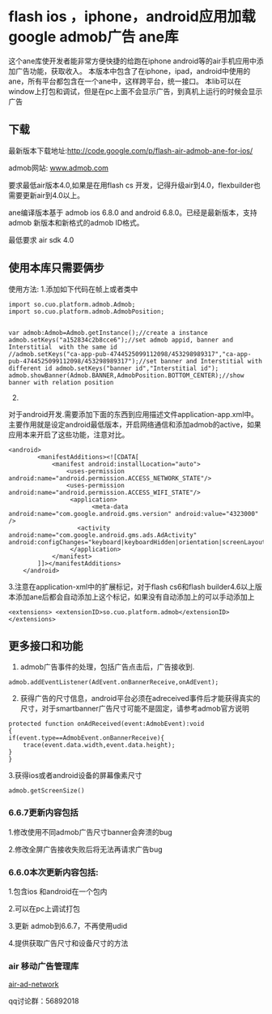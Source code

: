 # flash   ios ，iphone，android应用加载google admob广告 ane库 #
这个ane库使开发者能非常方便快捷的给跑在iphone android等的air手机应用中添加广告功能，获取收入。
本版本中包含了在iphone，ipad，android中使用的ane，所有平台都包含在一个ane中，这样跨平台，统一接口。
本lib可以在window上打包和调试，但是在pc上面不会显示广告，到真机上运行的时候会显示广告

## 下载 ##
最新版本下载地址:http://code.google.com/p/flash-air-admob-ane-for-ios/

admob网站: www.admob.com

要求最低air版本4.0,如果是在用flash cs 开发，记得升级air到4.0，flexbuilder也需要更新air到4.0以上。

ane编译版本基于 admob ios 6.8.0 and android 6.8.0。已经是最新版本，支持admob 新版本和新格式的admob ID格式。



最低要求  air sdk 4.0

## 使用本库只需要俩步 ##
使用方法:
1.添加如下代码在帧上或者类中
```
import so.cuo.platform.admob.Admob;
import so.cuo.platform.admob.AdmobPosition;


var admob:Admob=Admob.getInstance();//create a instance
admob.setKeys("a152834c2b8cce6");//set admob appid, banner and Interstitial  with the same id
//admob.setKeys("ca-app-pub-4744525099112098/453298989317","ca-app-pub-4744525099112098/453298989317");//set banner and Interstitial with different id admob.setKeys("banner id","Interstitial id");
admob.showBanner(Admob.BANNER,AdmobPosition.BOTTOM_CENTER);//show banner with relation position
```
2.
对于android开发.需要添加下面的东西到应用描述文件application-app.xml中。主要作用就是设定android最低版本，开启网络通信和添加admob的active，如果应用本来开启了这些功能，注意对比。
```
<android>
        <manifestAdditions><![CDATA[
			<manifest android:installLocation="auto">
			    <uses-permission android:name="android.permission.ACCESS_NETWORK_STATE"/>
			    <uses-permission android:name="android.permission.ACCESS_WIFI_STATE"/>
			     <application>
			           <meta-data android:name="com.google.android.gms.version" android:value="4323000" />
			  	   <activity android:name="com.google.android.gms.ads.AdActivity" android:configChanges="keyboard|keyboardHidden|orientation|screenLayout|uiMode|screenSize|smallestScreenSize"/>
			     </application>
			</manifest>
		]]></manifestAdditions>
    </android>
```
3.注意在application-xml中的扩展标记，对于flash cs6和flash builder4.6以上版本添加ane后都会自动添加上这个标记，如果没有自动添加上的可以手动添加上
```
<extensions> <extensionID>so.cuo.platform.admob</extensionID> </extensions>
```








## 更多接口和功能 ##

1. admob广告事件的处理，包括广告点击后，广告接收到.

```
admob.addEventListener(AdEvent.onBannerReceive,onAdEvent);
```

2. 获得广告的尺寸信息，android平台必须在adreceived事件后才能获得真实的尺寸，对于smartbanner广告尺寸可能不是固定，请参考admob官方说明
```
protected function onAdReceived(event:AdmobEvent):void
{
if(event.type==AdmobEvent.onBannerReceive){
	trace(event.data.width,event.data.height);
}
}
```
3.获得ios或者android设备的屏幕像素尺寸
```
admob.getScreenSize()
```



### 6.6.7更新内容包括 ###

1.修改使用不同admob广告尺寸banner会奔溃的bug

2.修改全屏广告接收失败后将无法再请求广告bug


### 6.6.0本次更新内容包括: ###

1.包含ios 和android在一个包内

2.可以在pc上调试打包

3.更新 admob到6.6.7，不再使用udid

4.提供获取广告尺寸和设备尺寸的方法
### air 移动广告管理库 ###
[air-ad-network](http://code.google.com/p/adoble-flash-air-ad-network-framework/)

qq讨论群：56892018